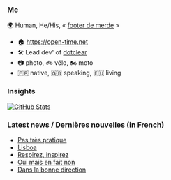 ### Me

🌍 Human, He/His, « [footer de merde](https://open-time.net/post/2013/07/17/La-veritable-histoire-du-Footer-de-merde-) » 
* 🏠 https://open-time.net 
* 🛠️ Lead dev' of [dotclear](https://git.dotclear.org/dev/dotclear)
* 📷 photo, 🚲 vélo, 🏍️ moto 
* 🇫🇷 native, 🇬🇧 speaking, 🇪🇺 living

### Insights

[![GitHub Stats](https://github-readme-stats-sigma-five.vercel.app/api?username=franck-paul)](https://github.com/franck-paul)

### Latest news / Dernières nouvelles (in French)

<!-- BLOG-POST-LIST:START -->
- [Pas très pratique](https://open-time.net/post/2025/04/27/Pas-tres-pratique)
- [Lisboa](https://open-time.net/post/2025/04/26/Lisboa)
- [Respirez, inspirez](https://open-time.net/post/2025/04/25/Respirez-inspirez)
- [Oui mais en fait non](https://open-time.net/post/2025/04/24/Oui-mais-en-fait-non)
- [Dans la bonne direction](https://open-time.net/post/2025/04/23/Dans-la-bonne-direction)
<!-- BLOG-POST-LIST:END -->
